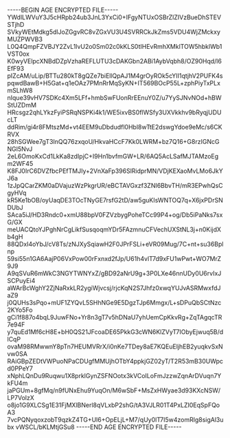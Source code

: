-----BEGIN AGE ENCRYPTED FILE-----
YWdlLWVuY3J5cHRpb24ub3JnL3YxCi0+IFgyNTUxOSBrZlZIVzBueDhSTEVSTjhD
SVkyWEtMdkg5dlJoZGgvRC8vZGxVU3U4SVRRCkJkZms5VDU4WjZMckxyMUZPWVB3
L0Q4QmpFZVBJY2ZvL1lvU2o0Sm02c0kKLS0tIHEvRmhXMklTOW5hbklWb1VST0ox
K0wyVElpcXNBdDZpVzhaREFLUTU3cDAKGbn2ABi1AybVqbh8/OZ90Hqd/l6EfF93
pIZcAM/uLip/BTTu280kT8gQZe7biEllQpAJ1M4grOyROk5cYII1qtjhV2PUFK4s
pqwdBawB+H5Gat+q1eOAz7PMnRrMqSyKN+IT569BOcP55L+zphPiyTxPLxmSLhW8
nIque39vHV7SDKc4Xm5LFf+hmbSwFUonRrEEnuY0Z/u7YySJNvNOd+hBWStUZDmM
HRcsgz2qhLYkzFyiPSRqNSPKi4k1/WE5ixvBS0flWSfy3UXVkkhv9bRyqjUDUcLT
ddRim/gi4r8FMtszMd+vt4EEM9uDbdudfl0Hbl8wTtE2dswgYdoe9eMc/s6CKRVX
28hSGWee7gT3InQQ76zxqoU/HkvaHCcF7Kk0LWRM+bz7Q16+G8rzIGNcGNGI5NvJ
2eL6OmoKxCd1LkKa8zdIpjC+I9Hn1bvfmGW+LR/6AQ5AcLSafMJTAMzoEgm2WF45
K8FJ0IrC6DVZfbcPEfTMJIy+2VnXaFp396SlRidprMN/VDjKEXaoMvLMo6JkYJ6a
1zJpQCarZKM0aDVajuzWzPkgrUR/eBCTAVGxzf3ZNI6BbvTH/mR3EPwhQsCgyHVq
kR5Ke1bOB/oyUaqDE3TOcTNyGE7rsfG2tD/aw5guKIsWNTOQ7q+X6jxPDrSNDUbJ
SAca5iJ/HD3Rndc0+xmU88bpV0FZVzbygPoheTCc99P4+og/Db5iPaNks7sxG/GX
meUACQtoYJPghNrCgLikfSusqoqmYDr5FAzmnuCFVechUXStNL3j+n0KijdXb4gH
88QDxI4oYbJ/cV8Ts/zNJXySqiawH2F0JPrFSLi+eVR09Mug/7C+nt+su36Bplnp
59si55n1GA6AajP06VxPow00rFxnxd2fJp/U61h4vlT7d9xFU1wPwt+WO7MrZ9J9
A9qSVuR6mWkC3NGYTWNYxZ/gBD92aNrU9g+3P0LXe46nnUDy0U6rvIxJSCPuyEi4
aWArBcWghY2ZjNaRxkLR2ygiWjvcsj/rjcKqN2S7Jhfz0xwqYUJvASRMwxfdJaZ9
j0QUHs3sPqo+mUF1ZYQvL5SHhNGe9E5DgzTJp6Mmgx/L+sDPuQbSCtNzc2KYo5Fo
gCi1f887o4bqL9JuwFNo+Yr8n3gT7v5hDNaU7yhUemCpKkvRg+ZqTAgqcTR7e94F
y7quEd1Mf6cH8E+bH0QS21JFcoaDE65PkkG3cWN6KlZVyT7IObyEjwuq5B/dlCqP
ovaM98RMwwnY8pTn7HEUMVRrX/i0nKe7TDey8aE7KQEuEljhEB2yuqkvSxNvw0SA
RAiGBpZEDtVWPuoNPaCDUgfMMUjhOTbY4ppkjGZ02yT/T2R53mB30UWpcd0PPeY7
xNphLQnDu9Ruqwu1X8prklGynZSFNOotx3kVCoILoFmJzzwZqnArDVuqn7YkFU4m
jaPGUm+8gfMq/n9fUNxEhu9YuqOn/M6wSbF+MsZxHWyae3d93KXcNSW/LP7VolzX
o8jo1G9XLCSg1E31FjMXlBNerl8qVLxbP2shG/tA3VJLR01T4PxLZI0EqSpFQoA3
7vcPQNyqoxzobT9qzkZ4TG+Ul6+OpELjL+M7/qUy0lT7I5w4zomRlg8sigAl3ubx
vWSCL/bKLMtjGSu8
-----END AGE ENCRYPTED FILE-----

